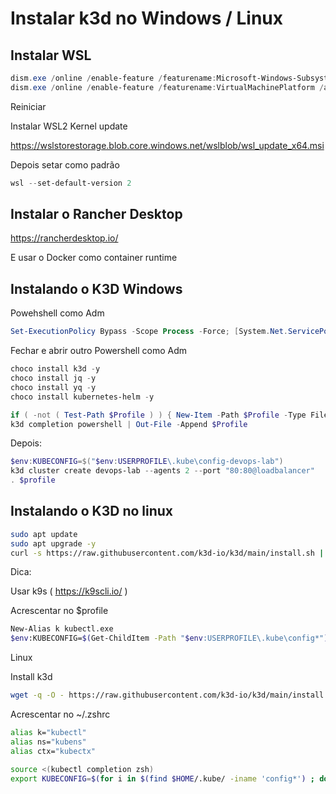 # Instalar k3d no Windows / Linux

## Instalar WSL

```powershell
dism.exe /online /enable-feature /featurename:Microsoft-Windows-Subsystem-Linux /all /norestart
dism.exe /online /enable-feature /featurename:VirtualMachinePlatform /all /norestart
```

Reiniciar

Instalar WSL2 Kernel update

https://wslstorestorage.blob.core.windows.net/wslblob/wsl_update_x64.msi


Depois setar como padrão

```powershell
wsl --set-default-version 2
```

## Instalar o Rancher Desktop

https://rancherdesktop.io/

E usar o Docker como container runtime

## Instalando o K3D Windows

Powehshell como Adm

```powershell
Set-ExecutionPolicy Bypass -Scope Process -Force; [System.Net.ServicePointManager]::SecurityProtocol = [System.Net.ServicePointManager]::SecurityProtocol -bor 3072; iex ((New-Object System.Net.WebClient).DownloadString('https://chocolatey.org/install.ps1'))
```

Fechar e abrir outro Powershell como Adm

```powershell
choco install k3d -y
choco install jq -y
choco install yq -y
choco install kubernetes-helm -y

if ( -not ( Test-Path $Profile ) ) { New-Item -Path $Profile -Type File -Force }
k3d completion powershell | Out-File -Append $Profile

```

Depois:

```powershell
$env:KUBECONFIG=$("$env:USERPROFILE\.kube\config-devops-lab")
k3d cluster create devops-lab --agents 2 --port "80:80@loadbalancer"
. $profile

```

## Instalando o K3D no linux

```bash
sudo apt update 
sudo apt upgrade -y
curl -s https://raw.githubusercontent.com/k3d-io/k3d/main/install.sh | bash


```


Dica:

Usar k9s ( https://k9scli.io/ )

Acrescentar no $profile
```bash
New-Alias k kubectl.exe
$env:KUBECONFIG=$(Get-ChildItem -Path "$env:USERPROFILE\.kube\config*").FullName -join ";"
```

Linux 

Install k3d

```bash
wget -q -O - https://raw.githubusercontent.com/k3d-io/k3d/main/install.sh | bash
```

Acrescentar no  ~/.zshrc

```bash
alias k="kubectl"
alias ns="kubens"
alias ctx="kubectx"

source <(kubectl completion zsh)
export KUBECONFIG=$(for i in $(find $HOME/.kube/ -iname 'config*') ; do echo -n ":$i"; done | cut -c 2-)
```